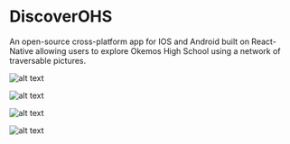 # DiscoverOHS
An open-source cross-platform app for IOS and Android built on React-Native allowing users to explore Okemos High School using a network of traversable pictures.

![alt text](https://github.com/ZovcIfzm/DiscoverOHS/blob/master/pics/readme/homeScreen.png)

![alt text](https://github.com/ZovcIfzm/DiscoverOHS/blob/master/pics/readme/frontOfSchool.png)

![alt text](https://github.com/ZovcIfzm/DiscoverOHS/blob/master/pics/readme/hallway.png)

![alt text](https://github.com/ZovcIfzm/DiscoverOHS/blob/master/pics/readme/office.png)
